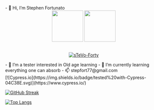 <div>
- 👋 Hi, I’m Stephen Fortunato
</div>
<div id="header" align="center">
  <img src="https://media.giphy.com/media/xY8zcmTEC89UoaVKlj/giphy.gif" width="100" />
  <img src="https://media.giphy.com/media/GZu3NtMoA6Lp2alLKk/giphy.gif" width="100" />
  
</div>
<br/>
<div id="social" align="center">

[![sTeVo-Forty](https://img.shields.io/badge/LinkedIn-blue?logo=linkedin&logoColor=white&style=for-the-badge)](https://www.linkedin.com/in/stephen-fortunato-0079601b1/)

</div>
<div>
- 👀 I’m a tester interested in Old age learning
- 🌱 I’m currently learning everything one can absorb
- 📫 stepfort77@gmail.com
</div>  

<div>
[![Cypress.io](https://img.shields.io/badge/tested%20with-Cypress-04C38E.svg)](https://www.cypress.io/)

[![GitHub Streak](https://github-readme-streak-stats.herokuapp.com/?user=sTeVofort&theme=dark)](https://git.io/streak-stats)

[![Top Langs](https://github-readme-stats.vercel.app/api/top-langs/?username=sTeVofort&layout=compact&theme=vision-friendly-dark)](https://github.com/anuraghazra/github-readme-stats)

</div>
